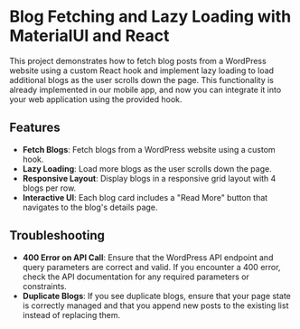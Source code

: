 # Blog Fetching and Lazy Loading with MaterialUI and React

This project demonstrates how to fetch blog posts from a WordPress website using a custom React hook and implement lazy loading to load additional blogs as the user scrolls down the page. This functionality is already implemented in our mobile app, and now you can integrate it into your web application using the provided hook.

## Features

- **Fetch Blogs**: Fetch blogs from a WordPress website using a custom hook.
- **Lazy Loading**: Load more blogs as the user scrolls down the page.
- **Responsive Layout**: Display blogs in a responsive grid layout with 4 blogs per row.
- **Interactive UI**: Each blog card includes a "Read More" button that navigates to the blog's details page.

## Troubleshooting
- **400 Error on API Call**: Ensure that the WordPress API endpoint and query parameters are correct and valid. If you encounter a 400 error, check the API documentation for any required parameters or constraints.
- **Duplicate Blogs**: If you see duplicate blogs, ensure that your page state is correctly managed and that you append new posts to the existing list instead of replacing them.

